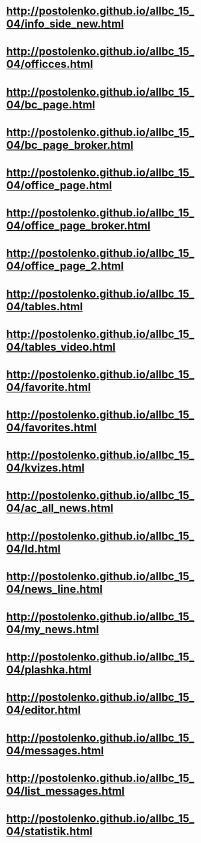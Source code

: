 # http://postolenko.github.io/allbc_15_04/info_side_new.html
# http://postolenko.github.io/allbc_15_04/officces.html
# http://postolenko.github.io/allbc_15_04/bc_page.html
# http://postolenko.github.io/allbc_15_04/bc_page_broker.html
# http://postolenko.github.io/allbc_15_04/office_page.html
# http://postolenko.github.io/allbc_15_04/office_page_broker.html
# http://postolenko.github.io/allbc_15_04/office_page_2.html
# http://postolenko.github.io/allbc_15_04/tables.html
# http://postolenko.github.io/allbc_15_04/tables_video.html
# http://postolenko.github.io/allbc_15_04/favorite.html
# http://postolenko.github.io/allbc_15_04/favorites.html
# http://postolenko.github.io/allbc_15_04/kvizes.html
# http://postolenko.github.io/allbc_15_04/ac_all_news.html
# http://postolenko.github.io/allbc_15_04/ld.html
# http://postolenko.github.io/allbc_15_04/news_line.html
# http://postolenko.github.io/allbc_15_04/my_news.html
# http://postolenko.github.io/allbc_15_04/plashka.html
# http://postolenko.github.io/allbc_15_04/editor.html
# http://postolenko.github.io/allbc_15_04/messages.html
# http://postolenko.github.io/allbc_15_04/list_messages.html
# http://postolenko.github.io/allbc_15_04/statistik.html